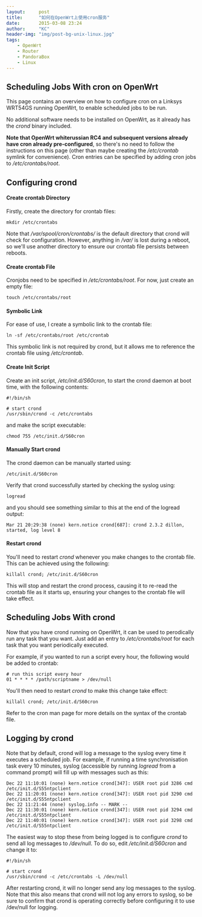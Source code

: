 ```yaml
---
layout:     post
title:      "如何在OpenWrt上使用cron服务"
date:       2015-03-08 23:24
author:     "KC"
header-img: "img/post-bg-unix-linux.jpg"
tags:
    - OpenWrt
    - Router
    - PandoraBox
    - Linux
---
```


## Scheduling Jobs With cron on OpenWrt

This page contains an overview on how to configure cron on a Linksys WRT54GS running OpenWrt, to enable scheduled jobs to be run. 

No additional software needs to be installed on OpenWrt, as it already has the *crond* binary included. 

**Note that OpenWrt whiterussian RC4 and subsequent versions already have cron already pre-configured**, so there's no need to follow the instructions on this page (other than maybe creating the */etc/crontab* symlink for convenience). Cron entries can be specified by adding cron jobs to */etc/crontabs/root*. 


## Configuring crond 

#### Create crontab Directory 

Firstly, create the directory for crontab files: 

	mkdir /etc/crontabs

Note that */var/spool/cron/crontabs/* is the default directory that crond will check for configuration. However, anything in */var/* is lost during a reboot, so we'll use another directory to ensure our crontab file persists between reboots. 

#### Create crontab File 

Cronjobs need to be specified in */etc/crontabs/root*. For now, just create an empty file: 

	touch /etc/crontabs/root

#### Symbolic Link 

For ease of use, I create a symbolic link to the crontab file: 

	ln -sf /etc/crontabs/root /etc/crontab  

This symbolic link is not required by crond, but it allows me to reference the crontab file using */etc/crontab*. 

#### Create Init Script 

Create an init script, */etc/init.d/S60cron*, to start the crond daemon at boot time, with the following contents: 

	#!/bin/sh
	
	# start crond
	/usr/sbin/crond -c /etc/crontabs

and make the script executable: 

	chmod 755 /etc/init.d/S60cron

#### Manually Start crond 

The crond daemon can be manually started using: 

	/etc/init.d/S60cron

Verify that crond successfully started by checking the syslog using: 

	logread

and you should see something similar to this at the end of the logread output: 

	Mar 21 20:29:38 (none) kern.notice crond[687]: crond 2.3.2 dillon, started, log level 8

#### Restart crond 

You'll need to restart *crond* whenever you make changes to the crontab file. This can be achieved using the following: 

	killall crond; /etc/init.d/S60cron

This will stop and restart the crond process, causing it to re-read the crontab file as it starts up, ensuring your changes to the crontab file will take effect. 


## Scheduling Jobs With crond 

Now that you have crond running on OpenWrt, it can be used to perodically run any task that you want. Just add an entry to */etc/crontabs/root* for each task that you want periodically executed. 

For example, if you wanted to run a script every hour, the following would be added to crontab: 

	# run this script every hour
	01 * * * * /path/scriptname > /dev/null

You'll then need to restart *crond* to make this change take effect: 

	killall crond; /etc/init.d/S60cron

Refer to the cron man page for more details on the syntax of the crontab file. 


## Logging by crond 

Note that by default, crond will log a message to the syslog every time it executes a scheduled job. For example, if running a time synchronisation task every 10 minutes, syslog (accessible by running *logread* from a command prompt) will fill up with messages such as this: 

	Dec 22 11:10:01 (none) kern.notice crond[347]: USER root pid 3286 cmd /etc/init.d/S55ntpclient
	Dec 22 11:20:01 (none) kern.notice crond[347]: USER root pid 3290 cmd /etc/init.d/S55ntpclient
	Dec 22 11:21:44 (none) syslog.info -- MARK --
	Dec 22 11:30:01 (none) kern.notice crond[347]: USER root pid 3294 cmd /etc/init.d/S55ntpclient
	Dec 22 11:40:01 (none) kern.notice crond[347]: USER root pid 3298 cmd /etc/init.d/S55ntpclient

The easiest way to stop these from being logged is to configure *crond* to send all log messages to */dev/null*. 
To do so, edit */etc/init.d/S60cron* and change it to: 

	#!/bin/sh
	
	# start crond
	/usr/sbin/crond -c /etc/crontabs -L /dev/null

After restarting crond, it will no longer send any log messages to the syslog. Note that this also means that crond will not log any errors to syslog, so be sure to confirm that crond is operating correctly before configuring it to use /dev/null for logging. 